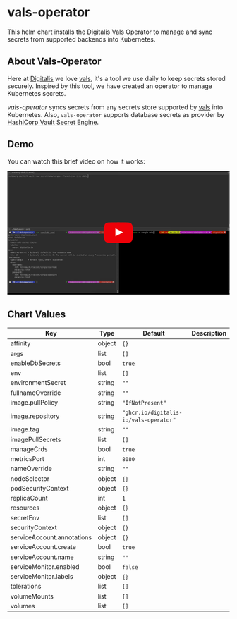 vals-operator
=============

This helm chart installs the Digitalis Vals Operator to manage and sync secrets from supported backends into Kubernetes.

## About Vals-Operator

Here at [Digitalis](https://digitalis.io) we love [vals](https://github.com/helmfile/vals), it's a tool we use daily to keep secrets stored securely. Inspired by this tool,
we have created an operator to manage Kubernetes secrets.

*vals-operator* syncs secrets from any secrets store supported by [vals](https://github.com/helmfile/vals) into Kubernetes. Also, `vals-operator` supports database secrets
as provider by [HashiCorp Vault Secret Engine](https://developer.hashicorp.com/vault/docs/secrets/databases).


## Demo

You can watch this brief video on how it works:

[![YouTube](../../youtube-video.png)](https://www.youtube.com/watch?feature=player_embedded&v=wLzkrKdSBT8)


## Chart Values

| Key | Type | Default | Description |
|-----|------|---------|-------------|
| affinity | object | `{}` |  |
| args | list | `[]` |  |
| enableDbSecrets | bool | `true` |  |
| env | list | `[]` |  |
| environmentSecret | string | `""` |  |
| fullnameOverride | string | `""` |  |
| image.pullPolicy | string | `"IfNotPresent"` |  |
| image.repository | string | `"ghcr.io/digitalis-io/vals-operator"` |  |
| image.tag | string | `""` |  |
| imagePullSecrets | list | `[]` |  |
| manageCrds | bool | `true` |  |
| metricsPort | int | `8080` |  |
| nameOverride | string | `""` |  |
| nodeSelector | object | `{}` |  |
| podSecurityContext | object | `{}` |  |
| replicaCount | int | `1` |  |
| resources | object | `{}` |  |
| secretEnv | list | `[]` |  |
| securityContext | object | `{}` |  |
| serviceAccount.annotations | object | `{}` |  |
| serviceAccount.create | bool | `true` |  |
| serviceAccount.name | string | `""` |  |
| serviceMonitor.enabled | bool | `false` |  |
| serviceMonitor.labels | object | `{}` |  |
| tolerations | list | `[]` |  |
| volumeMounts | list | `[]` |  |
| volumes | list | `[]` |  |
